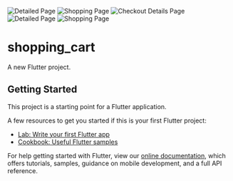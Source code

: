 ![Detailed Page](https://user-images.githubusercontent.com/16415960/125207458-16d04e00-e2aa-11eb-93ca-ed520a08dfd7.jpg)
![Shopping Page](https://user-images.githubusercontent.com/16415960/125207478-1f288900-e2aa-11eb-8945-a59b0929ebfa.jpg)
![Checkout Details Page](https://user-images.githubusercontent.com/16415960/125207492-29e31e00-e2aa-11eb-816c-79b0d53a489e.jpg)
![Detailed Page](https://user-images.githubusercontent.com/16415960/125207535-73cc0400-e2aa-11eb-9e0a-73b7165c51df.jpg)
![Shopping Page](https://user-images.githubusercontent.com/16415960/125207586-c5748e80-e2aa-11eb-8f91-ff18b4f8b07e.jpg)
# shopping_cart

A new Flutter project.

## Getting Started

This project is a starting point for a Flutter application.

A few resources to get you started if this is your first Flutter project:

- [Lab: Write your first Flutter app](https://flutter.dev/docs/get-started/codelab)
- [Cookbook: Useful Flutter samples](https://flutter.dev/docs/cookbook)

For help getting started with Flutter, view our
[online documentation](https://flutter.dev/docs), which offers tutorials,
samples, guidance on mobile development, and a full API reference.
